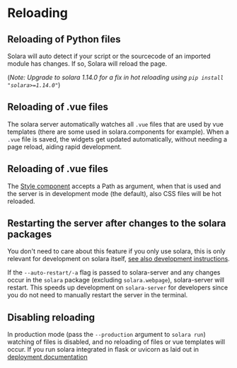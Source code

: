 # Reloading

## Reloading of Python files

Solara will auto detect if your script or the sourcecode of an imported module has changes. If so, Solara will reload the page.

(*Note: Upgrade to solara 1.14.0 for a fix in hot reloading using `pip install "solara>=1.14.0"`*)

## Reloading of .vue files

The solara server automatically watches all `.vue` files that are used by vue templates (there are some used in solara.components for example).
When a `.vue` file is saved, the widgets get updated automatically, without needing a page reload, aiding rapid development.

## Reloading of .vue files

The [Style component](/documentation/components/advanced/style) accepts a Path as argument, when that is used and the server is in development mode (the default), also
CSS files will be hot reloaded.


## Restarting the server after changes to the solara packages


You don't need to care about this feature if you only use solara, this is only relevant for development on solara itself, [see also development instructions](/documentation/advanced/development/setup).

If the `--auto-restart/-a` flag is passed to solara-server and any changes occur in the `solara` package (excluding `solara.webpage`), solara-server will restart. This speeds up development on `solara-server` for developers since you do not
need to manually restart the server in the terminal.

## Disabling reloading

In production mode (pass the `--production` argument to `solara run`) watching of files is disabled, and no reloading of files or vue templates will occur. If you run solara integrated in flask or uvicorn as laid out in [deployment documentation](https://solara.dev/documentation/getting_started/deploying/self-hosted)
